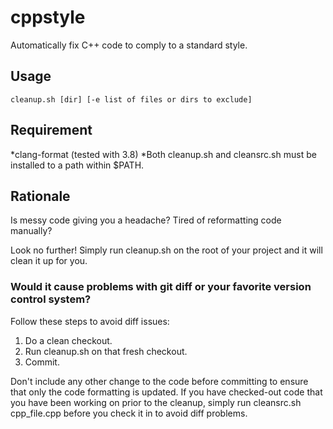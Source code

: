 # cppstyle

Automatically fix C++ code to comply to a standard style.

## Usage
```
cleanup.sh [dir] [-e list of files or dirs to exclude]
```

## Requirement
*clang-format (tested with 3.8)
*Both cleanup.sh and cleansrc.sh must be installed to a path within $PATH.

## Rationale
Is messy code giving you a headache?
Tired of reformatting code manually?

Look no further! Simply run cleanup.sh on the root of your project and it will clean it up for you.

### Would it cause problems with git diff or your favorite version control system?
Follow these steps to avoid diff issues:
1. Do a clean checkout.
2. Run cleanup.sh on that fresh checkout.
3. Commit.

Don't include any other change to the code before committing to ensure that only the code formatting is updated. If you have checked-out code that you have been working on prior to the cleanup, simply run cleansrc.sh cpp_file.cpp before you check it in to avoid diff problems.
